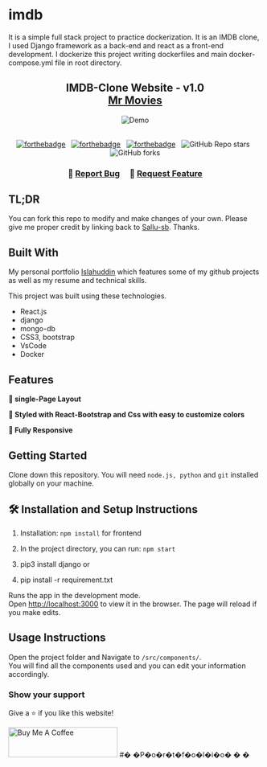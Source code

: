 # imdb
It is a simple full stack project to practice dockerization. It is an IMDB clone, I used Django framework as a back-end and react as a front-end development. I dockerize this project writing dockerfiles and main docker-compose.yml file in root directory.
<h2 align="center">
  IMDB-Clone Website - v1.0<br/>
  <a href="https://portfolio-git-main-islahuddin.vercel.app/" target="_blank">Mr Movies</a>
</h2>
<div align="center">
  <img alt="Demo" src="./" />
</div>

<br/>

<center>

[![forthebadge](https://forthebadge.com/images/badges/built-with-love.svg)](https://forthebadge.com) &nbsp;
[![forthebadge](https://forthebadge.com/images/badges/made-with-javascript.svg)](https://forthebadge.com) &nbsp;
[![forthebadge](https://forthebadge.com/images/badges/open-source.svg)](https://forthebadge.com) &nbsp;
![GitHub Repo stars](https://img.shields.io/github/stars/Sallu-sb/Portfolio?color=red&logo=github&style=for-the-badge) &nbsp;
![GitHub forks](https://img.shields.io/github/forks/Sallu-sb/Portfolio?color=red&logo=github&style=for-the-badge)

</center>

<h3 align="center">
    🔹
    <a href="https://github.com/Sallu-sb/Portfolio/issues">Report Bug</a> &nbsp; &nbsp;
    🔹
    <a href="https://github.com/Sallu-sb/Portfolio/issues">Request Feature</a>
</h3> 

## TL;DR

You can fork this repo to modify and make changes of your own. Please give me proper credit by linking back to [Sallu-sb](https://github.com/Sallu-sb/Portfolio). Thanks.

## Built With

My personal portfolio <a href="https://portfolio-git-main-islahuddin.vercel.app/" target="_blank">Islahuddin</a> which features some of my github projects as well as my resume and technical skills.<br/>

This project was built using these technologies.

- React.js
- django
- mongo-db
- CSS3, bootstrap
- VsCode
- Docker

## Features

**📖 single-Page Layout**

**🎨 Styled with React-Bootstrap and Css with easy to customize colors**

**📱 Fully Responsive**

## Getting Started

Clone down this repository. You will need `node.js, python` and `git` installed globally on your machine.

## 🛠 Installation and Setup Instructions

1. Installation: `npm install` for frontend

2. In the project directory, you can run: `npm start`
3. pip3 install django    or 
4. pip install -r requirement.txt

Runs the app in the development mode.\
Open [http://localhost:3000](http://localhost:3000) to view it in the browser.
The page will reload if you make edits.

## Usage Instructions

Open the project folder and Navigate to `/src/components/`. <br/>
You will find all the components used and you can edit your information accordingly.

### Show your support

Give a ⭐ if you like this website!

<a href="https://www.buymeacoffee.com/sallu87" target="_blank"><img src="https://cdn.buymeacoffee.com/buttons/v2/default-violet.png" alt="Buy Me A Coffee" height= "60px" width= "217px" ></a>
#� �P�o�r�t�f�o�l�i�o�
�
�
